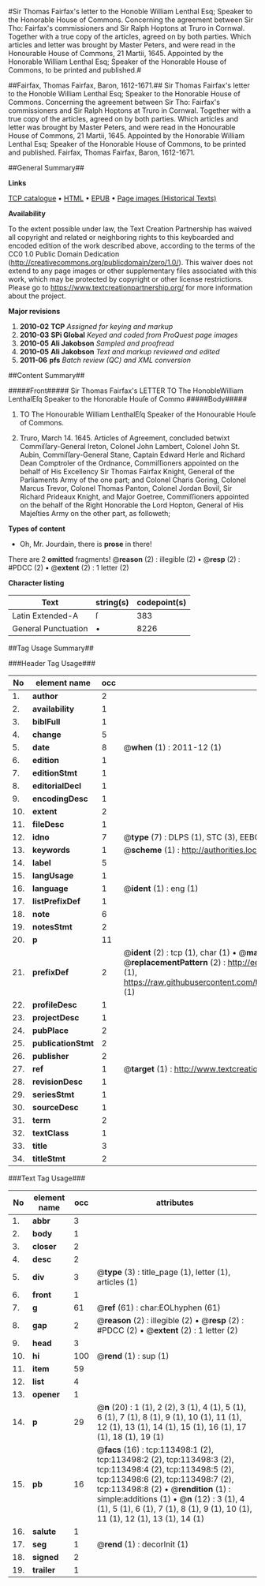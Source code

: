 #Sir Thomas Fairfax's letter to the Honoble William Lenthal Esq; Speaker to the Honorable House of Commons. Concerning the agreement between Sir Tho: Fairfax's commissioners and Sir Ralph Hoptons at Truro in Cornwal. Together with a true copy of the articles, agreed on by both parties. Which articles and letter was brought by Master Peters, and were read in the Honourable House of Commons, 21 Martii, 1645. Appointed by the Honorable William Lenthal Esq; Speaker of the Honorable House of Commons, to be printed and published.#

##Fairfax, Thomas Fairfax, Baron, 1612-1671.##
Sir Thomas Fairfax's letter to the Honoble William Lenthal Esq; Speaker to the Honorable House of Commons. Concerning the agreement between Sir Tho: Fairfax's commissioners and Sir Ralph Hoptons at Truro in Cornwal. Together with a true copy of the articles, agreed on by both parties. Which articles and letter was brought by Master Peters, and were read in the Honourable House of Commons, 21 Martii, 1645. Appointed by the Honorable William Lenthal Esq; Speaker of the Honorable House of Commons, to be printed and published.
Fairfax, Thomas Fairfax, Baron, 1612-1671.

##General Summary##

**Links**

[TCP catalogue](http://www.ota.ox.ac.uk/tcp/)  • 
[HTML](http://tei.it.ox.ac.uk/tcp/Texts-HTML/free/A84/A84826.html)  • 
[EPUB](http://tei.it.ox.ac.uk/tcp/Texts-EPUB/free/A84/A84826.epub) • 
[Page images (Historical Texts)](https://historicaltexts.jisc.ac.uk/eebo-99861365e)

**Availability**

To the extent possible under law, the Text Creation Partnership has waived all copyright and related or neighboring rights to this keyboarded and encoded edition of the work described above, according to the terms of the CC0 1.0 Public Domain Dedication (http://creativecommons.org/publicdomain/zero/1.0/). This waiver does not extend to any page images or other supplementary files associated with this work, which may be protected by copyright or other license restrictions. Please go to https://www.textcreationpartnership.org/ for more information about the project.

**Major revisions**

1. __2010-02__ __TCP__ *Assigned for keying and markup*
1. __2010-03__ __SPi Global__ *Keyed and coded from ProQuest page images*
1. __2010-05__ __Ali Jakobson__ *Sampled and proofread*
1. __2010-05__ __Ali Jakobson__ *Text and markup reviewed and edited*
1. __2011-06__ __pfs__ *Batch review (QC) and XML conversion*

##Content Summary##

#####Front#####
Sir Thomas Fairfax's LETTER TO The HonobleWilliam LenthalEſq Speaker to the Honorable Houſe of Commo
#####Body#####

1. TO The Honourable William LenthalEſq Speaker of the Honourable Houſe of Commons.

1. Truro, March 14. 1645. Articles of Agreement, concluded betwixt Commiſſary-General Ireton, Colonel John Lambert, Colonel John St. Aubin, Commiſſary-General Stane, Captain Edward Herle and Richard Dean Comptroler of the Ordnance, Commiſſioners appointed on the behalf of His Excellency Sir Thomas Fairfax Knight, General of the Parliaments Army of the one part; and Colonel Charis Goring, Colonel Marcus Trevor, Colonel Thomas Panton, Colonel Jordan Bovil, Sir Richard Prideaux Knight, and Major Goetree, Commiſſioners appointed on the behalf of the Right Honorable the Lord Hopton, General of His Majeſties Army on the other part, as followeth;

**Types of content**

  * Oh, Mr. Jourdain, there is **prose** in there!

There are 2 **omitted** fragments! 
 @__reason__ (2) : illegible (2)  •  @__resp__ (2) : #PDCC (2)  •  @__extent__ (2) : 1 letter (2)

**Character listing**


|Text|string(s)|codepoint(s)|
|---|---|---|
|Latin Extended-A|ſ|383|
|General Punctuation|•|8226|

##Tag Usage Summary##

###Header Tag Usage###

|No|element name|occ|attributes|
|---|---|---|---|
|1.|__author__|2||
|2.|__availability__|1||
|3.|__biblFull__|1||
|4.|__change__|5||
|5.|__date__|8| @__when__ (1) : 2011-12 (1)|
|6.|__edition__|1||
|7.|__editionStmt__|1||
|8.|__editorialDecl__|1||
|9.|__encodingDesc__|1||
|10.|__extent__|2||
|11.|__fileDesc__|1||
|12.|__idno__|7| @__type__ (7) : DLPS (1), STC (3), EEBO-CITATION (1), PROQUEST (1), VID (1)|
|13.|__keywords__|1| @__scheme__ (1) : http://authorities.loc.gov/ (1)|
|14.|__label__|5||
|15.|__langUsage__|1||
|16.|__language__|1| @__ident__ (1) : eng (1)|
|17.|__listPrefixDef__|1||
|18.|__note__|6||
|19.|__notesStmt__|2||
|20.|__p__|11||
|21.|__prefixDef__|2| @__ident__ (2) : tcp (1), char (1)  •  @__matchPattern__ (2) : ([0-9\-]+):([0-9IVX]+) (1), (.+) (1)  •  @__replacementPattern__ (2) : http://eebo.chadwyck.com/downloadtiff?vid=$1&page=$2 (1), https://raw.githubusercontent.com/textcreationpartnership/Texts/master/tcpchars.xml#$1 (1)|
|22.|__profileDesc__|1||
|23.|__projectDesc__|1||
|24.|__pubPlace__|2||
|25.|__publicationStmt__|2||
|26.|__publisher__|2||
|27.|__ref__|1| @__target__ (1) : http://www.textcreationpartnership.org/docs/. (1)|
|28.|__revisionDesc__|1||
|29.|__seriesStmt__|1||
|30.|__sourceDesc__|1||
|31.|__term__|2||
|32.|__textClass__|1||
|33.|__title__|3||
|34.|__titleStmt__|2||


###Text Tag Usage###

|No|element name|occ|attributes|
|---|---|---|---|
|1.|__abbr__|3||
|2.|__body__|1||
|3.|__closer__|2||
|4.|__desc__|2||
|5.|__div__|3| @__type__ (3) : title_page (1), letter (1), articles (1)|
|6.|__front__|1||
|7.|__g__|61| @__ref__ (61) : char:EOLhyphen (61)|
|8.|__gap__|2| @__reason__ (2) : illegible (2)  •  @__resp__ (2) : #PDCC (2)  •  @__extent__ (2) : 1 letter (2)|
|9.|__head__|3||
|10.|__hi__|100| @__rend__ (1) : sup (1)|
|11.|__item__|59||
|12.|__list__|4||
|13.|__opener__|1||
|14.|__p__|29| @__n__ (20) : 1 (1), 2 (2), 3 (1), 4 (1), 5 (1), 6 (1), 7 (1), 8 (1), 9 (1), 10 (1), 11 (1), 12 (1), 13 (1), 14 (1), 15 (1), 16 (1), 17 (1), 18 (1), 19 (1)|
|15.|__pb__|16| @__facs__ (16) : tcp:113498:1 (2), tcp:113498:2 (2), tcp:113498:3 (2), tcp:113498:4 (2), tcp:113498:5 (2), tcp:113498:6 (2), tcp:113498:7 (2), tcp:113498:8 (2)  •  @__rendition__ (1) : simple:additions (1)  •  @__n__ (12) : 3 (1), 4 (1), 5 (1), 6 (1), 7 (1), 8 (1), 9 (1), 10 (1), 11 (1), 12 (1), 13 (1), 14 (1)|
|16.|__salute__|1||
|17.|__seg__|1| @__rend__ (1) : decorInit (1)|
|18.|__signed__|2||
|19.|__trailer__|1||
